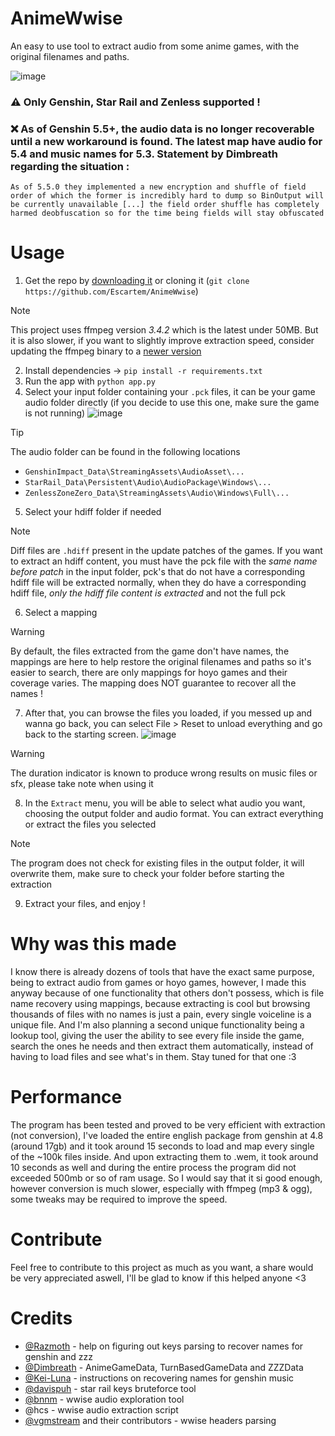 # AnimeWwise
An easy to use tool to extract audio from some anime games, with the original filenames and paths.


![image](https://github.com/user-attachments/assets/ce2c8b19-82a2-42fc-a149-ed9ffbb7c54b)

### ⚠️ Only Genshin, Star Rail and Zenless supported !

### :x: As of Genshin 5.5+, the audio data is no longer recoverable until a new workaround is found. The latest map have audio for 5.4 and music names for 5.3. Statement by Dimbreath regarding the situation :

`As of 5.5.0 they implemented a new encryption and shuffle of field order of which the former is incredibly hard to dump so BinOutput will be currently unavailable [...] the field order shuffle has completely harmed deobfuscation so for the time being fields will stay obfuscated`


# Usage

1. Get the repo by [downloading it](https://github.com/Escartem/WwiseExtract/archive/refs/heads/master.zip) or cloning it (`git clone https://github.com/Escartem/AnimeWwise`)
> [!NOTE]
> This project uses ffmpeg version *3.4.2* which is the latest under 50MB. But it is also slower, if you want to slightly improve extraction speed, consider updating the ffmpeg binary to a [newer version](https://github.com/BtbN/FFmpeg-Builds/releases)
2. Install dependencies -> `pip install -r requirements.txt`
3. Run the app with `python app.py`
4. Select your input folder containing your `.pck` files, it can be your game audio folder directly (if you decide to use this one, make sure the game is not running)
![image](https://github.com/user-attachments/assets/e877a57a-a115-4c2e-beac-27d927d1a37e)
> [!TIP] 
> The audio folder can be found in the following locations
> - `GenshinImpact_Data\StreamingAssets\AudioAsset\...`
> - `StarRail_Data\Persistent\Audio\AudioPackage\Windows\... `
> - `ZenlessZoneZero_Data\StreamingAssets\Audio\Windows\Full\...`
5. Select your hdiff folder if needed
> [!NOTE]
> Diff files are `.hdiff` present in the update patches of the games. If you want to extract an hdiff content, you must have the pck file with the *same name before patch* in the input folder, pck's that do not have a corresponding hdiff file will be extracted normally, when they do have a corresponding hdiff file, *only the hdiff file content is extracted* and not the full pck
6. Select a mapping
> [!WARNING]
> By default, the files extracted from the game don't have names, the mappings are here to help restore the original filenames and paths so it's easier to search, there are only mappings for hoyo games and their coverage varies.
> The mapping does NOT guarantee to recover all the names !
7. After that, you can browse the files you loaded, if you messed up and wanna go back, you can select File > Reset to unload everything and go back to the starting screen.
![image](https://github.com/user-attachments/assets/73e2ece9-9fa7-4149-8674-762adb1ef50c)
> [!WARNING]
> The duration indicator is known to produce wrong results on music files or sfx, please take note when using it
8. In the `Extract` menu, you will be able to select what audio you want, choosing the output folder and audio format. You can extract everything or extract the files you selected
> [!NOTE]
> The program does not check for existing files in the output folder, it will overwrite them, make sure to check your folder before starting the extraction 
9. Extract your files, and enjoy !

# Why was this made

I know there is already dozens of tools that have the exact same purpose, being to extract audio from games or hoyo games, however, I made this anyway because of one functionality that others don't possess, which is file name recovery using mappings, because extracting is cool but browsing thousands of files with no names is just a pain, every single voiceline is a unique file. And I'm also planning a second unique functionality being a lookup tool, giving the user the ability to see every file inside the game, search the ones he needs and then extract them automatically, instead of having to load files and see what's in them. Stay tuned for that one :3

# Performance

The program has been tested and proved to be very efficient with extraction (not conversion), I've loaded the entire english package from genshin at 4.8 (around 17gb) and it took around 15 seconds to load and map every single of the ~100k files inside. And upon extracting them to .wem, it took around 10 seconds as well and during the entire process the program did not exceeded 500mb or so of ram usage. So I would say that it si good enough, however conversion is much slower, especially with ffmpeg (mp3 & ogg), some tweaks may be required to improve the speed.

# Contribute

Feel free to contribute to this project as much as you want, a share would be very appreciated aswell, I'll be glad to know if this helped anyone <3

# Credits

- [@Razmoth](https://github.com/Razmoth) - help on figuring out keys parsing to recover names for genshin and zzz
- [@Dimbreath](https://github.com/Dimbreath) - AnimeGameData, TurnBasedGameData and ZZZData
- [@Kei-Luna](https://github.com/Kei-Luna) - instructions on recovering names for genshin music
- [@davispuh](https://github.com/davispuh) - star rail keys bruteforce tool
- [@bnnm](https://github.com/bnnm) - wwise audio exploration tool
- @hcs - wwise audio extraction script
- [@vgmstream](https://github.com/vgmstream) and their contributors - wwise headers parsing
